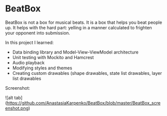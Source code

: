 # BeatBox

BeatBox is not a box for musical beats. It is a box that helps you beat people up. 
It helps with the hard part: yelling in a manner calculated to frighten your opponent into submission.

In this project I learned:
- Data binding library and Model-View-ViewModel architecture
- Unit testing with Mockito and Hamcrest
- Audio playback
- Modifying styles and themes
- Creating custom drawables (shape drawables, state list drawables, layer list drawables

Screenshot:

![alt tab] (https://github.com/AnastasiaKarpenko/BeatBox/blob/master/BeatBox_screenshot.png)
